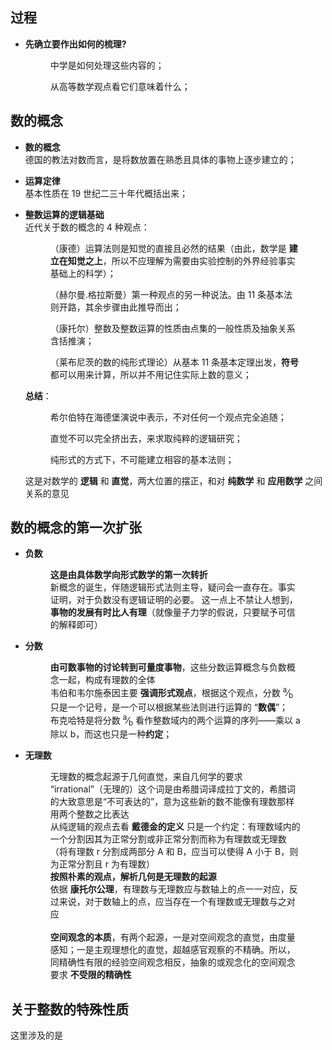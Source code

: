 ## **过程**

- **先确立要作出如何的梳理?**  

  <figure>中学是如何处理这些内容的；</figure>
  <figure>从高等数学观点看它们意味着什么；</figure>

## **数的概念**

- **数的概念**  
德国的教法对数而言，是将数放置在熟悉且具体的事物上逐步建立的；  
- **运算定律**  
基本性质在 19 世纪二三十年代概括出来；  
- **整数运算的逻辑基础**  
近代关于数的概念的 4 种观点：

  <figure>（康德）运算法则是知觉的直接且必然的结果（由此，数学是 <b>建立在知觉之上</b>，所以不应理解为需要由实验控制的外界经验事实基础上的科学）；
  </figure>

  <figure>（赫尔曼.格拉斯曼）第一种观点的另一种说法。由 11 条基本法则开路，其余步骤由此推导而出；
  </figure>

  <figure>（康托尔）整数及整数运算的性质由点集的一般性质及抽象关系含括推演；
  </figure>

  <figure>（莱布尼茨的数的纯形式理论）从基本 11 条基本定理出发，<b>符号</b> 都可以用来计算，所以并不用记住实际上数的意义；
  </figure>
  
  **总结**：

  <figure>希尔伯特在海德堡演说中表示，不对任何一个观点完全追随；</figure>
  <figure>直觉不可以完全挤出去，来求取纯粹的逻辑研究；
  </figure>
  <figure>纯形式的方式下，不可能建立相容的基本法则；
  </figure>

  这是对数学的 **逻辑** 和 **直觉**，两大位置的摆正，和对 **纯数学** 和 **应用数学** 之间关系的意见

## **数的概念的第一次扩张**
- **负数**
  <figure><b>这是由具体数学向形式数学的第一次转折</b><br>
  新概念的诞生，伴随逻辑形式法则主导，疑问会一直存在。事实证明，对于负数没有逻辑证明的必要。
  这一点上不禁让人想到，<b>事物的发展有时比人有理</b>（就像量子力学的假说，只要赋予可信的解释即可）
  </figure>
- **分数**
  <figure><b>由可数事物的讨论转到可量度事物</b>，这些分数运算概念与负数概念一起，构成有理数的全体<br>
  韦伯和韦尔施泰因主要 <b>强调形式观点</b>，根据这个观点，分数 <sup>a</sup>&frasl;<sub>b</sub> 只是一个记号，是一个可以根据某些法则进行运算的 “<b>数偶</b>”；<br>
    布克哈特是将分数 <sup>a</sup>&frasl;<sub>b</sub> 看作整数域内的两个运算的序列——乘以 a 除以 b，而这也只是一种<b>约定</b>；
  </figure>
- **无理数**
  <figure>无理数的概念起源于几何直觉，来自几何学的要求<br>
  “irrational”（无理的）这个词是由希腊词译成拉丁文的，希腊词的大致意思是“不可表达的”，意为这些新的数不能像有理数那样用两个整数之比表达<br>
  从纯逻辑的观点去看 <b>戴德金的定义</b> 只是一个约定：有理数域内的一个分割因其为正常分割或非正常分割而称为有理数或无理数（将有理数 r 分割成两部分 A 和 B，应当可以使得 A 小于 B，则为正常分割且 r 为有理数）<br>
  <b>按照朴素的观点，解析几何是无理数的起源</b><br>
  依据 <b>康托尔公理</b>，有理数与无理数应与数轴上的点一一对应，反过来说，对于数轴上的点，应当存在一个有理数或无理数与之对应<br><br>
  <b>空间观念的本质</b>，有两个起源，一是对空间观念的直觉，由度量感知；一是主观理想化的直觉，超越感官观察的不精确。所以，同精确性有限的经验空间观念相反，抽象的或观念化的空间观念要求 <b>不受限的精确性</b>
  </figure>
## **关于整数的特殊性质**
这里涉及的是